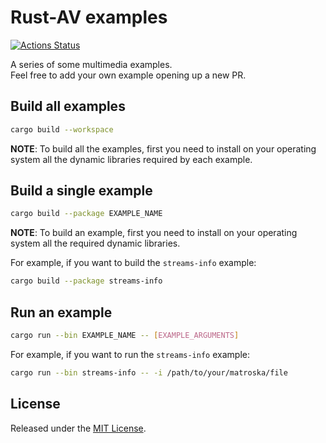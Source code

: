 # Rust-AV examples

[![Actions Status](https://github.com/rust-av/examples/workflows/examples/badge.svg)](https://github.com/rust-av/examples/actions)

A series of some multimedia examples.  
Feel free to add your own example opening up a new PR.

## Build all examples

```bash
cargo build --workspace
```

**NOTE**: To build all the examples, first you need to install on your
operating system all the dynamic libraries required by each example.

## Build a single example

```bash
cargo build --package EXAMPLE_NAME
```

**NOTE**: To build an example, first you need to install on your
operating system all the required dynamic libraries.

For example, if you want to build the `streams-info` example:

```bash
cargo build --package streams-info
```

## Run an example

```bash
cargo run --bin EXAMPLE_NAME -- [EXAMPLE_ARGUMENTS]
```

For example, if you want to run the `streams-info` example:

```bash
cargo run --bin streams-info -- -i /path/to/your/matroska/file
```

## License

Released under the [MIT License](LICENSE).
